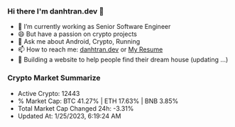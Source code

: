 ### Hi there I'm danhtran.dev 👋

- 🔭 I’m currently working as Senior Software Engineer
- 😄 But have a passion on crypto projects
- 💬 Ask me about Android, Crypto, Running 
- 📫 How to reach me: <a href="https://danhtran.dev" target="_blank">danhtran.dev</a> or <a href="Dan-Resume.pdf" target="_blank">My Resume</a>
- 🌱 Building a website to help people find their dream house (updating ...)

### Crypto Market Summarize
- Active Crypto: 12443
- % Market Cap: BTC 41.27% | ETH 17.63% | BNB 3.85%
- Total Market Cap Changed 24h: -3.31%
- Updated At: 1/25/2023, 6:19:24 AM
